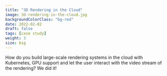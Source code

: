 ```yaml
---
title: "3D Rendering in the Cloud"
image: 3d-rendering-in-the-cloud.jpg
backgroundColorClass: "bg-red" 
date: 2022-02-02
draft: false
tags: [case study]
weight: 3
size: big
---
```


How do you build large-scale rendering systems in the cloud with Kubernetes, GPU support and let the user interact with the video stream of the rendering? We did it!